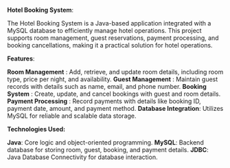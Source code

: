 **Hotel Booking System**:

The Hotel Booking System is a Java-based application integrated with a MySQL database to efficiently manage hotel operations. This project supports room management, guest reservations, payment processing, and booking cancellations, making it a practical solution for hotel operations.




**Features**:

**Room Management**     : Add, retrieve, and update room details, including room type, price per night, and availability.
**Guest Management**    : Maintain guest records with details such as name, email, and phone number.
**Booking System**      : Create, update, and cancel bookings with guest and room details.
**Payment Processing**  : Record payments with details like booking ID, payment date, amount, and payment method.
**Database Integration**: Utilizes MySQL for reliable and scalable data storage.




**Technologies Used:**

**Java**: Core logic and object-oriented programming.
**MySQL**: Backend database for storing room, guest, booking, and payment details.
**JDBC**: Java Database Connectivity for database interaction.
